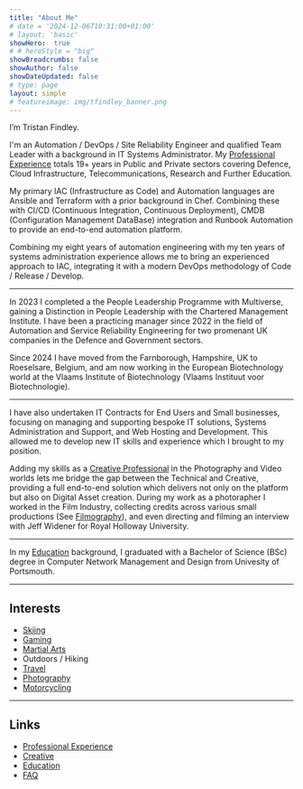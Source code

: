 ```yaml
---
title: "About Me"
# date = '2024-12-06T10:31:00+01:00'
# layout: 'basic'
showHero:  true
# # heroStyle = "big"
showBreadcrumbs: false
showAuthor: false
showDateUpdated: false
# type: page
layout: simple
# featureimage: img/tfindley_banner.png
---
```


I’m Tristan Findley.

I'm an Automation / DevOps / Site Reliability Engineer and qualified Team Leader with a background in IT Systems Administrator. My [Professional Experience](experience) totals 19+ years in Public and Private sectors covering Defence, Cloud Infrastructure, Telecommunications, Research and Further Education.

My primary IAC (Infrastructure as Code) and Automation languages are Ansible and Terraform with a prior background in Chef. Combining these with CI/CD (Continuous Integration, Continuous Deployment), CMDB (Configuration Management DataBase) integration and Runbook Automation to provide an end-to-end automation platform.

Combining my eight years of automation engineering with my ten years of systems administration experience allows me to bring an experienced approach to IAC, integrating it with a modern DevOps methodology of Code / Release / Develop.

---

In 2023 I completed a the People Leadership Programme with Multiverse, gaining a Distinction in People Leadership with the Chartered Management Institute. I have been a practicing manager since 2022 in the field of Automation and Service Reliability Engineering for two promenant UK companies in the Defence and Government sectors.

Since 2024 I have moved from the Farnborough, Hampshire, UK to Roeselsare, Belgium, and am now working in the European Biotechnology world at the Vlaams Institute of Biotechnology (Vlaams Instituut voor Biotechnologie).

---

I have also undertaken IT Contracts for End Users and Small businesses, focusing on managing and supporting bespoke IT solutions, Systems Administration and Support, and Web Hosting and Development. This allowed me to develop new IT skills and experience which I brought to my position.

Adding my skills as a [Creative Professional](creative) in the Photography and Video worlds lets me bridge the gap between the Technical and Creative, providing a full end-to-end solution which delivers not only on the platform but also on Digital Asset creation. During my work as a photorapher I worked in the Film Industry, collecting credits across various small productions (See [Filmography](filmography)), and even directing and filming an interview with Jeff Widener for Royal Holloway University.

---

In my [Education](education) background, I graduated with a Bachelor of Science (BSc) degree in Computer Network Management and Design from Univesity of Portsmouth. 

---

## Interests

- [Skiing](interests/skiing)
- [Gaming](interests/gaming)
- [Martial Arts](interests/martial_arts)
- Outdoors / Hiking
- [Travel](/travel)
- [Photography](/photo)
- [Motorcycling](interests/motorcycling)

---

## Links

- [Professional Experience](experience)
- [Creative](creative)
- [Education](education)
- [FAQ](faq)
